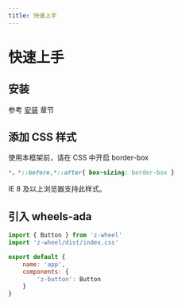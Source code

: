 ```yaml
---
title: 快速上手
---
```

# 快速上手
## 安装
参考 [安装](/install/) 章节
## 添加 CSS 样式 
使用本框架前，请在 CSS 中开启 border-box
``` CSS
*，*::before,*::after{ box-sizing: border-box }
```
IE 8 及以上浏览器支持此样式。

## 引入 wheels-ada

``` js
import { Button } from 'z-wheel'
import 'z-wheel/dist/index.css'

export default {
    name: 'app',
    components: {
        'z-button': Button
    }
}
```
